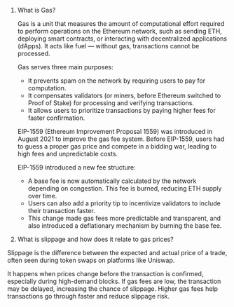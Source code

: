 1. What is Gas?

   Gas is a unit that measures the amount of computational effort required to perform operations on the Ethereum network, such as sending ETH, deploying smart contracts, or interacting with decentralized applications (dApps). It acts like fuel — without gas, transactions cannot be processed.

   Gas serves three main purposes:
   - It prevents spam on the network by requiring users to pay for computation.
   - It compensates validators (or miners, before Ethereum switched to Proof of Stake) for processing and verifying transactions.
   - It allows users to prioritize transactions by paying higher fees for faster confirmation.

   EIP-1559 (Ethereum Improvement Proposal 1559) was introduced in August 2021 to improve the gas fee system. Before EIP-1559, users had to guess a proper gas price and compete in a bidding war, leading to high fees and unpredictable costs.

   EIP-1559 introduced a new fee structure:
   - A base fee is now automatically calculated by the network depending on congestion. This fee is burned, reducing ETH supply over time.
   - Users can also add a priority tip to incentivize validators to include their transaction faster.
   - This change made gas fees more predictable and transparent, and also introduced a deflationary mechanism by burning the base fee.

  2. What is slippage and how does it relate to gas prices?

   Slippage is the difference between the expected and actual price of a trade, often seen during token swaps on platforms like Uniswap.

   It happens when prices change before the transaction is confirmed, especially during high-demand blocks. If gas fees are low, the transaction may be delayed, increasing the chance of slippage. Higher gas fees help transactions go through faster and reduce slippage risk.
